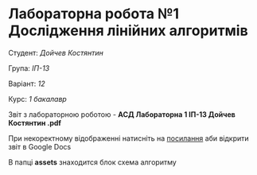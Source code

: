 # Лабораторна робота №1 Дослідження лінійних алгоритмів

Студент: *Дойчев Костянтин*

Група: *ІП-13*

Варіант: *12*

Курс: *1 бакалавр*

Звіт з лабораторною роботою - **АСД Лабораторна 1 ІП-13 Дойчев Костянтин .pdf**

При некоректному відображенні натисніть на [посилання](https://docs.google.com/document/d/1M8H1sUBC01sAaScxTz40EmbA8hgR1RzykS_E5TS3bI4/edit?usp=sharing) аби відкрити звіт в Google Docs

 В папці **assets** знаходится блок схема алгоритму